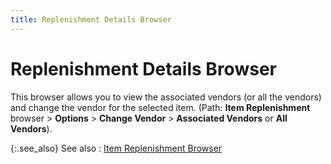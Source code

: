 ```yaml
---
title: Replenishment Details Browser
---
```


# Replenishment Details Browser


This browser allows you to view the associated vendors (or all the vendors)  and change the vendor for the selected item. (Path: **Item 
 Replenishment** browser > **Options**  > **Change Vendor** > **Associated Vendors** or **All 
 Vendors**).


{:.see_also}
See also
: [Item  Replenishment Browser]({{site.pp_baseurl}}/purc-proc/pos/create-po/auto-generate-po/item-replenishment/item_replenishment_browser_find_items_dialog_box.html)
